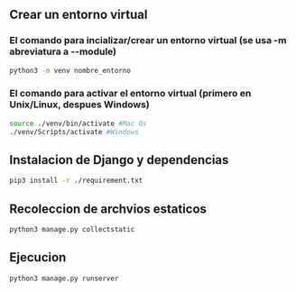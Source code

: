 ## Crear un entorno virtual

### El comando para incializar/crear un entorno virtual (se usa -m abreviatura a --module)
```bash
python3 -m venv nombre_entorno
```

### El comando para activar el entorno virtual (primero en Unix/Linux, despues Windows)
```bash
source ./venv/bin/activate #Mac Os
./venv/Scripts/activate #Windows
```
## Instalacion de Django y dependencias
```bash
pip3 install -r ./requirement.txt
```
## Recoleccion de archvios estaticos
```bash
python3 manage.py collectstatic
```
## Ejecucion
```bash
python3 manage.py runserver
```
